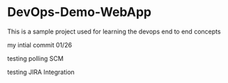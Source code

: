 # DevOps-Demo-WebApp
This is a sample project used for learning the devops end to end concepts

my intial commit 01/26

testing polling SCM

testing JIRA Integration
